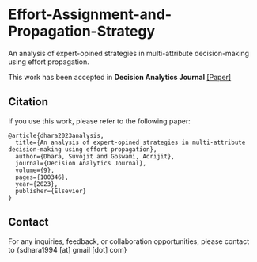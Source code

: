 # Effort-Assignment-and-Propagation-Strategy
An analysis of expert-opined strategies in multi-attribute decision-making using effort propagation.

This work has been accepted in **Decision Analytics Journal** <a href="https://www.sciencedirect.com/science/article/pii/S2772662223001868?via%3Dihub">[Paper]</a>



## Citation
If you use this work, please refer to the following paper:
```
@article{dhara2023analysis,
  title={An analysis of expert-opined strategies in multi-attribute decision-making using effort propagation},
  author={Dhara, Suvojit and Goswami, Adrijit},
  journal={Decision Analytics Journal},
  volume={9},
  pages={100346},
  year={2023},
  publisher={Elsevier}
}
```

## Contact
For any inquiries, feedback, or collaboration opportunities, please contact to {sdhara1994 [at] gmail [dot] com}

